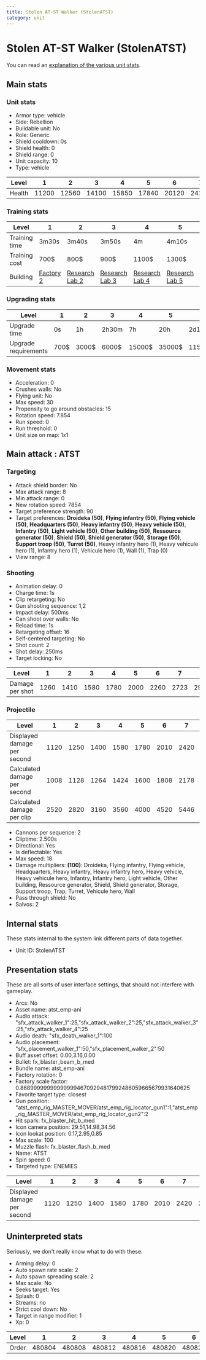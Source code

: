 ```yaml
---
title: Stolen AT-ST Walker (StolenATST)
category: unit
---
```


# Stolen AT-ST Walker (StolenATST)

You can read an [explanation  of the various unit stats](unitexplained.md).

## Main stats

### Unit stats

  * Armor type: vehicle
  * Side: Rebellion
  * Buildable unit: No
  * Role: Generic
  * Shield cooldown: 0s
  * Shield health: 0
  * Shield range: 0
  * Unit capacity: 10
  * Type: vehicle

|Level |1    |2    |3    |4    |5    |6    |7    |8    |9    |10   |
|------|-----|-----|-----|-----|-----|-----|-----|-----|-----|-----|
|Health|11200|12560|14100|15850|17840|20120|24200|26400|28600|33000|


### Training stats

|Level        |1                             |2                                     |3                                     |4                                     |5                                     |6                                     |7                                     |8                                     |9                                     |10                                     |
|-------------|------------------------------|--------------------------------------|--------------------------------------|--------------------------------------|--------------------------------------|--------------------------------------|--------------------------------------|--------------------------------------|--------------------------------------|---------------------------------------|
|Training time|3m30s                         |3m40s                                 |3m50s                                 |4m                                    |4m10s                                 |4m20s                                 |4m30s                                 |4m40s                                 |4m50s                                 |5m                                     |
|Training cost|700$                          |800$                                  |900$                                  |1100$                                 |1300$                                 |1500$                                 |1700$                                 |2000$                                 |2100$                                 |2300$                                  |
|Building     |[Factory 2](rebelFactory.html)|[Research Lab 2](rebelOffenseLab.html)|[Research Lab 3](rebelOffenseLab.html)|[Research Lab 4](rebelOffenseLab.html)|[Research Lab 5](rebelOffenseLab.html)|[Research Lab 6](rebelOffenseLab.html)|[Research Lab 7](rebelOffenseLab.html)|[Research Lab 8](rebelOffenseLab.html)|[Research Lab 9](rebelOffenseLab.html)|[Research Lab 10](rebelOffenseLab.html)|


### Upgrading stats

|Level               |1   |2    |3    |4     |5     |6      |7      |8      |9       |10      |
|--------------------|----|-----|-----|------|------|-------|-------|-------|--------|--------|
|Upgrade time        |0s  |1h   |2h30m|7h    |20h   |2d12h  |4d     |6d     |1w1d    |1w5d    |
|Upgrade requirements|700$|3000$|6000$|15000$|35000$|115000$|200000$|385000$|1250000$|2250000$|


### Movement stats

  * Acceleration: 0
  * Crushes walls: No
  * Flying unit: No
  * Max speed: 30
  * Propensity to go around obstacles: 15
  * Rotation speed: 7.854
  * Run speed: 0
  * Run threshold: 0
  * Unit size on map: 1x1

## Main attack : ATST

### Targeting

  * Attack shield border: No
  * Max attack range: 8
  * Min attack range: 0
  * New rotation speed: 7854
  * Target preference strength: 90
  * Target preferences: **Droideka (50)**, **Flying infantry (50)**, **Flying vehicle (50)**, **Headquarters (50)**, **Heavy infantry (50)**, **Heavy vehicle (50)**, **Infantry (50)**, **Light vehicle (50)**, **Other building (50)**, **Ressource generator (50)**, **Shield (50)**, **Shield generator (50)**, **Storage (50)**, **Support troop (50)**, **Turret (50)**, Heavy infantry hero (1), Heavy vehicule hero (1), Infantry hero (1), Vehicule hero (1), Wall (1), Trap (0)
  * View range: 8

### Shooting

  * Animation delay: 0
  * Charge time: 1s
  * Clip retargeting: No
  * Gun shooting sequence: 1,2
  * Impact delay: 500ms
  * Can shoot over walls: No
  * Reload time: 1s
  * Retargeting offset: 16
  * Self-centered targeting: No
  * Shot count: 2
  * Shot delay: 250ms
  * Target locking: No

|Level          |1   |2   |3   |4   |5   |6   |7   |8   |9   |10  |
|---------------|----|----|----|----|----|----|----|----|----|----|
|Damage per shot|1260|1410|1580|1780|2000|2260|2723|2970|3218|3713|


### Projectile

|Level                       |1   |2   |3   |4   |5   |6   |7   |8   |9   |10  |
|----------------------------|----|----|----|----|----|----|----|----|----|----|
|Displayed damage per second |1120|1250|1400|1580|1780|2010|2420|2640|2860|3300|
|Calculated damage per second|1008|1128|1264|1424|1600|1808|2178|2376|2574|2970|
|Calculated damage per clip  |2520|2820|3160|3560|4000|4520|5446|5940|6436|7426|


  * Cannons per sequence: 2
  * Cliptime: 2.500s
  * Directional: Yes
  * Is deflectable: Yes
  * Max speed: 18
  * Damage multipliers: **(100)**: Droideka, Flying infantry, Flying vehicle, Headquarters, Heavy infantry, Heavy infantry hero, Heavy vehicle, Heavy vehicule hero, Infantry, Infantry hero, Light vehicle, Other building, Ressource generator, Shield, Shield generator, Storage, Support troop, Trap, Turret, Vehicule hero, Wall
  * Pass through shield: No
  * Salvos: 2

## Internal stats

These stats internal to the system link different parts of data together.

  * Unit ID: StolenATST

## Presentation stats

These are all sorts of user interface settings, that should not interfere with gameplay.

  * Arcs: No
  * Asset name: atst_emp-ani
  * Audio attack: "sfx_attack_walker_1":25,"sfx_attack_walker_2":25,"sfx_attack_walker_3":25,"sfx_attack_walker_4":25
  * Audio death: "sfx_death_walker_1":100
  * Audio placement: "sfx_placement_walker_1":50,"sfx_placement_walker_2":50
  * Buff asset offset: 0.00,3.16,0.00
  * Bullet: fx_blaster_beam_b_med
  * Bundle name: atst_emp-ani
  * Factory rotation: 0
  * Factory scale factor: 0.8689999999999999946709294817992486059665679931640625
  * Favorite target type: closest
  * Gun position: "atst_emp_rig_MASTER_MOVER/atst_emp_rig_locator_gun1":1,"atst_emp_rig_MASTER_MOVER/atst_emp_rig_locator_gun2":2
  * Hit spark: fx_blaster_hit_b_med
  * Icon camera position: 29.51,14.98,34.56
  * Icon lookat position: 0.17,2.95,0.85
  * Max scale: 100
  * Muzzle flash: fx_blaster_flash_b_med
  * Name: ATST
  * Spin speed: 0
  * Targeted type: ENEMIES

|Level                      |1   |2   |3   |4   |5   |6   |7   |8   |9   |10  |
|---------------------------|----|----|----|----|----|----|----|----|----|----|
|Displayed damage per second|1120|1250|1400|1580|1780|2010|2420|2640|2860|3300|


## Uninterpreted stats

Seriously, we don't really know what to do with these.

  * Arming delay: 0
  * Auto spawn rate scale: 2
  * Auto spawn spreading scale: 2
  * Max scale: No
  * Seeks target: Yes
  * Splash: 0
  * Streams: no
  * Strict cool down: No
  * Target in range modifier: 1
  * Xp: 0

|Level|1     |2     |3     |4     |5     |6     |7     |8     |9     |10    |
|-----|------|------|------|------|------|------|------|------|------|------|
|Order|480804|480808|480812|480816|480820|480824|480828|480832|480836|480840|


